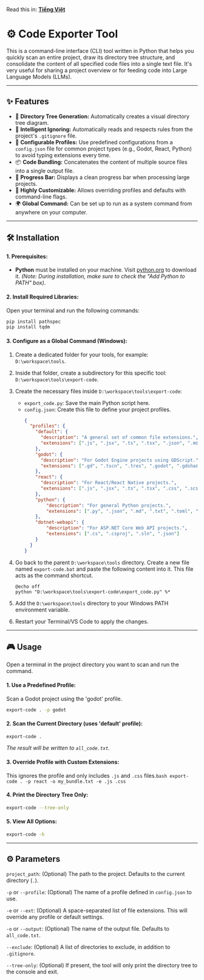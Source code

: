 Read this in: [**Tiếng Việt**](./README.vi.md)

# ⚙️ Code Exporter Tool

This is a command-line interface (CLI) tool written in Python that helps you quickly scan an entire project, draw its directory tree structure, and consolidate the content of all specified code files into a single text file. It's very useful for sharing a project overview or for feeding code into Large Language Models (LLMs).

---
## ✨ Features

*   🌳 **Directory Tree Generation:** Automatically creates a visual directory tree diagram.
*   🧠 **Intelligent Ignoring:** Automatically reads and respects rules from the project's `.gitignore` file.
*   🧩 **Configurable Profiles:** Use predefined configurations from a `config.json` file for common project types (e.g., Godot, React, Python) to avoid typing extensions every time.
*   📦 **Code Bundling:** Concatenates the content of multiple source files into a single output file.
*   🚀 **Progress Bar:** Displays a clean progress bar when processing large projects.
*   🔧 **Highly Customizable:** Allows overriding profiles and defaults with command-line flags.
*   🌍 **Global Command:** Can be set up to run as a system command from anywhere on your computer.

---
## 🛠️ Installation

#### **1. Prerequisites:**
*   **Python** must be installed on your machine. Visit [python.org](https://www.python.org/) to download it.
    *(Note: During installation, make sure to check the "Add Python to PATH" box)*.

#### **2. Install Required Libraries:**
Open your terminal and run the following commands:
```bash
pip install pathspec
pip install tqdm
```

#### **3. Configure as a Global Command (Windows):**

1.  Create a dedicated folder for your tools, for example: `D:\workspace\tools`.

2.  Inside that folder, create a subdirectory for this specific tool: `D:\workspace\tools\export-code`.

3.  Create the necessary files inside `D:\workspace\tools\export-code`:
    *   `export_code.py`: Save the main Python script here.
    *   `config.json`: Create this file to define your project profiles.
        ```json
        {
          "profiles": {
            "default": {
              "description": "A general set of common file extensions.",
              "extensions": [".js", ".jsx", ".ts", ".tsx", ".json", ".md", ".html", ".css", ".py", ".cs"]
            },
            "godot": {
              "description": "For Godot Engine projects using GDScript.",
              "extensions": [".gd", ".tscn", ".tres", ".godot", ".gdshader"]
            },
            "react": {
              "description": "For React/React Native projects.",
              "extensions": [".js", ".jsx", ".ts", ".tsx", ".css", ".scss", ".json", ".md"]
            },
            "python": {
                "description": "For general Python projects.",
                "extensions": [".py", ".json", ".md", ".txt", ".toml", ".ini"]
            },
            "dotnet-webapi": {
                "description": "For ASP.NET Core Web API projects.",
                "extensions": [".cs", ".csproj", ".sln", ".json"]
            }
          }
        }
        ```

4.  Go back to the parent `D:\workspace\tools` directory. Create a new file named `export-code.bat` and paste the following content into it. This file acts as the command shortcut.
    ```batch
    @echo off
    python "D:\workspace\tools\export-code\export_code.py" %*
    ```

5.  Add the `D:\workspace\tools` directory to your Windows PATH environment variable.

6.  Restart your Terminal/VS Code to apply the changes.

---
## 🎮 Usage
Open a terminal in the project directory you want to scan and run the command.

#### **1. Use a Predefined Profile:**
Scan a Godot project using the 'godot' profile.
```bash
export-code . -p godot
```

#### **2. Scan the Current Directory (uses 'default' profile):**
```bash
export-code .
```
_The result will be written to `all_code.txt`._

#### **3. Override Profile with Custom Extensions:**
This ignores the profile and only includes `.js` and `.css` files.```bash
export-code . -p react -o my_bundle.txt -e .js .css```

#### **4. Print the Directory Tree Only:**
```bash
export-code --tree-only
```

#### **5. View All Options:**
```bash
export-code -h
```
---
## ⚙️ Parameters
`project_path`: (Optional) The path to the project. Defaults to the current directory (`.`).

`-p` or `--profile`: (Optional) The name of a profile defined in `config.json` to use.

`-e` or `--ext`: (Optional) A space-separated list of file extensions. This will override any profile or default settings.

`-o` or `--output`: (Optional) The name of the output file. Defaults to `all_code.txt`.

`--exclude`: (Optional) A list of directories to exclude, in addition to `.gitignore`.

`--tree-only`: (Optional) If present, the tool will only print the directory tree to the console and exit.
